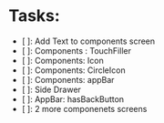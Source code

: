 # Tasks:

- [ ]: Add Text to components screen
- [ ]: Components : TouchFiller
- [ ]: Components: Icon
- [ ]: Components: CircleIcon
- [ ]: Components: appBar
- [ ]: Side Drawer
- [ ]: AppBar: hasBackButton
- [ ]: 2 more componenets screens
